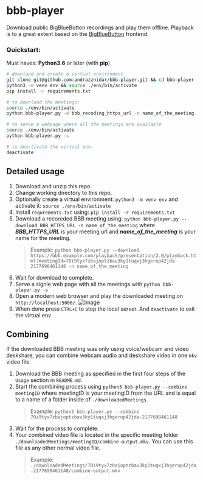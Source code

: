 # bbb-player

Download public BigBlueButton recordings and play them offline.
Playback is to a great extent based on the [BigBlueButton](https://github.com/bigbluebutton) frontend.

### Quickstart:

Must haves: **Python3.6** or later (with **pip**)

```bash
# download and create a virtual environment
git clone git@github.com:andrazznidar/bbb-player.git && cd bbb-player
python3 -m venv env && source ./env/bin/activate
pip install -r requirements.txt

# to download the meetings:
source ./env/bin/activate
python bbb-player.py -d bbb_recoding_https_url -n name_of_the_meeting

# to serve a webpage where all the meetings are available
source ./env/bin/activate
python bbb-player.py -s

# to deactivate the virtual env:
deactivate
```

## Detailed usage

1. Download and unzip this repo.
1. Change working directory to this repo.
1. Optionally create a virtual environment: `python3 -m venv env` and activate it: `source ./env/bin/activate`
1. Install `requrements.txt` using: `pip install -r requirements.txt`
1. Download a recoreded BBB meeting using: `python bbb-player.py --download BBB_HTTPS_URL -n name_of_the_meeting` where **_BBB_HTTPS_URL_** is your meeting url and **_name_of_the_meeting_** is your name for the meeting.
   > Example: `python bbb-player.py --download https://bbb.example.com/playback/presentation/2.0/playback.html?meetingId=70i9tyx7zbajoptzbav3ky1tuqxj3hgerup42jda-2177698461148 -n name_of_the_meeting`
1. Wait for download to complete.
1. Serve a signle web page with all the meetings with `python bbb-player.py -s`
1. Open a modern web browser and play the downloaded meeting on `http://localhost:5000/`.
   ![image](https://user-images.githubusercontent.com/25982642/99105478-e59c6280-25e2-11eb-8537-ee06ad9aff0c.png)
1. When done press `CTRL+C` to stop the local server. And `deactivate` to exit the virtual env

## Combining

If the downloaded BBB meeting was only using voice/webcam and video deskshare, you can combine webcam audio and deskshare video in one `mkv` video file.

1. Download the BBB meeting as specified in the first four steps of the `Usage` section in `README.md`.
2. Start the combining process using `python3 bbb-player.py --combine meetingID` where meetingID is your meetingID from the URL and is equal to a name of a folder inside of `./downloadedMeetings`.
   > Example: `python3 bbb-player.py --combine 70i9tyx7zbajoptzbav3ky1tuqxj3hgerup42jda-2177698461148`
3. Wait for the process to complete.
4. Your combined video file is located in the specific meeting folder `./downloadedMeetings/meetingID/combine-output.mkv`. You can use this file as any other normal video file.
   > Example: `./downloadedMeetings/70i9tyx7zbajoptzbav3ky1tuqxj3hgerup42jda-2177698461148/combine-output.mkv`
